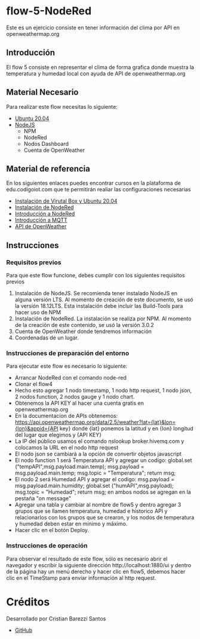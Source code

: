 # flow-5-NodeRed
Este es un ejercicio consiste en tener información del clima por API  en openweathermap.org


## Introducción

El flow 5 consiste en representar el clima de forma grafica donde muestra la temperatura y humedad local con ayuda de API de openweathermap.org

## Material Necesario

Para realizar este flow necesitas lo siguiente:

- [Ubuntu 20.04](https://releases.ubuntu.com/20.04/)
- [NodeJS](https://nodejs.org/es/)
    - NPM
    - NodeRed
    - Nodos Dashboard
    - Cuenta de OpenWeather

## Material de referencia

En los siguientes enlaces puedes encontrar cursos en la plataforma de edu.codigoiot.com que te permitirán realiar las configuraciones necesarias

- [Instalación de Virutal Box y Ubuntu 20.04](https://edu.codigoiot.com/course/view.php?id=812)
- [Instalación de NodeRed](https://edu.codigoiot.com/course/view.php?id=817)
- [Introducción a NodeRed](https://edu.codigoiot.com/course/view.php?id=278)
- [Introducción a MQTT](https://edu.codigoiot.com/enrol/index.php?id=851)
- [API de OpenWeather](https://openweathermap.org/api)

## Instrucciones

### Requisitos previos

Para que este flow funcione, debes cumplir con los siguientes requisitos previos

1. Instalación de NodeJS. Se recomienda tener instalado NodeJS en alguna versión LTS. Al momento de creación de este documento, se usó la versión 18.12LTS. Esta instalación debe incluir las Build-Tools para hacer uso de NPM
2. Instalación de NodeRed. La instalación se realiza por NPM. Al momento de la creación de este contenido, se usó la versión 3.0.2
3. Cuenta de OpenWeather donde tendremos información 
4. Coordenadas de un lugar.

### Instrucciones de preparación del entorno

Para ejecutar este flow es necesario lo siguiente: 
- Arrancar NodeRed con el comando node-red
- Clonar el flow4 
- Hecho esto agregar 1 nodo timestamp, 1 nodo http request, 1 nodo json, 2 nodos function, 2 nodos gauge y 1 nodo chart.
- Obtenemos la API KEY al hacer una cuenta gratis en openweathermap.org
- En la documentacion de APIs obtenemos: https://api.openweathermap.org/data/2.5/weather?lat={lat}&lon={lon}&appid={API key} donde {lat} ponemos la latitud y en {Ion} longitud del lugar que elegimos y {API KEY} 
- La IP del público usamos el comando nslookup broker.hivemq.com y colocamos la URL en el nodo http request
- El nodo json se cambiará a la opción de convertir objetos javascript
- El nodo function 1 será Temperatura API y agregar un codigo:  global.set ("tempAPI",msg.payload.main.temp); msg.payload = msg.payload.main.temp; msg.topic = "Temperatura"; return msg;
- El nodo 2 será Humedad API y agregar el codigo: msg.payload = msg.payload.main.humidity; global.set ("humAPI",msg.payload); msg.topic = "Humedad"; return msg; en ambos nodos se agregan en la pestaña "on message"
- Agregar una tabla y cambiar al nombre de flow5 y dentro agregar 3 grupos que se llamen temperatura, humedad e historico API y relacionarlos con los grupos que se crearon, y los nodos de temperatura y humedad deben estar en mínimo y máximo. 
- Hacer clic en el botón Deploy.


### Instrucciones de operación

Para observar el resultado de este flow, sólo es necesario abrir el navegador y escribir la siguiente dirección http://localhost:1880/ui y dentro de la página hay un menú derecho y hacer clic en flow5, debemos hacer clic en el TimeStamp para enviar información al http request.


# Créditos

Desarrollado por Cristian Barezzi Santos

- [GitHub](https://github.com/CristianBarezzi)
